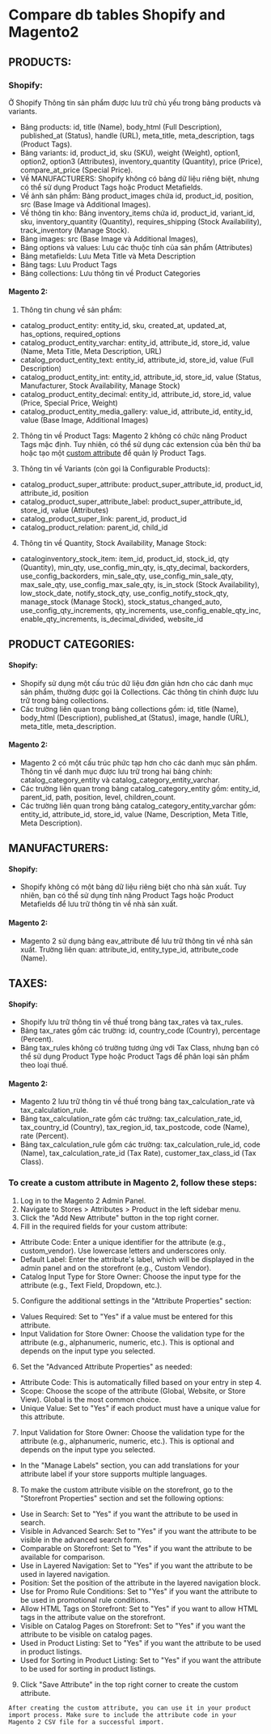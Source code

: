 # Compare db tables Shopify and Magento2
## PRODUCTS:
### Shopify:
Ở Shopify Thông tin sản phẩm được lưu trữ chủ yếu trong bảng products và variants.
- Bảng products: id, title (Name), body_html (Full Description), published_at (Status), handle (URL), meta_title, meta_description, tags (Product Tags).
- Bảng variants: id, product_id, sku (SKU), weight (Weight), option1, option2, option3 (Attributes), inventory_quantity (Quantity), price (Price), compare_at_price (Special Price).
- Về MANUFACTURERS: Shopify không có bảng dữ liệu riêng biệt, nhưng có thể sử dụng Product Tags hoặc Product Metafields.
- Về ảnh sản phẩm: Bảng product_images chứa id, product_id, position, src (Base Image và Additional Images).
- Về thông tin kho: Bảng inventory_items chứa id, product_id, variant_id, sku, inventory_quantity (Quantity), requires_shipping (Stock Availability), track_inventory (Manage Stock).
 - Bảng images: src (Base Image và Additional Images), 
 - Bảng options và values: Lưu các thuộc tính của sản phẩm (Attributes)
 - Bảng metafields: Lưu Meta Title và Meta Description
 - Bảng tags: Lưu Product Tags
 - Bảng collections: Lưu thông tin về Product Categories


#### Magento 2:
1. Thông tin chung về sản phẩm:
- catalog_product_entity: entity_id, sku, created_at, updated_at, has_options, required_options
- catalog_product_entity_varchar: entity_id, attribute_id, store_id, value (Name, Meta Title, Meta Description, URL)
- catalog_product_entity_text: entity_id, attribute_id, store_id, value (Full Description)
- catalog_product_entity_int: entity_id, attribute_id, store_id, value (Status, Manufacturer, Stock Availability, Manage Stock)
- catalog_product_entity_decimal: entity_id, attribute_id, store_id, value (Price, Special Price, Weight)
- catalog_product_entity_media_gallery: value_id, attribute_id, entity_id, value (Base Image, Additional Images)
2. Thông tin về Product Tags:
Magento 2 không có chức năng Product Tags mặc định. Tuy nhiên, có thể sử dụng các extension của bên thứ ba hoặc tạo một [custom attribute](https://github.com/hieund12/magento2/blob/main/README.md#to-create-a-custom-attribute-in-magento-2-follow-these-steps) để quản lý Product Tags.

3. Thông tin về Variants (còn gọi là Configurable Products):
- catalog_product_super_attribute: product_super_attribute_id, product_id, attribute_id, position
- catalog_product_super_attribute_label: product_super_attribute_id, store_id, value (Attributes)
- catalog_product_super_link: parent_id, product_id
- catalog_product_relation: parent_id, child_id
4. Thông tin về Quantity, Stock Availability, Manage Stock:
- cataloginventory_stock_item: item_id, product_id, stock_id, qty (Quantity), min_qty, use_config_min_qty, is_qty_decimal, backorders, use_config_backorders, min_sale_qty, use_config_min_sale_qty, max_sale_qty, use_config_max_sale_qty, is_in_stock (Stock Availability), low_stock_date, notify_stock_qty, use_config_notify_stock_qty, manage_stock (Manage Stock), stock_status_changed_auto, use_config_qty_increments, qty_increments, use_config_enable_qty_inc, enable_qty_increments, is_decimal_divided, website_id

##	PRODUCT CATEGORIES:
#### Shopify:
 - Shopify sử dụng một cấu trúc dữ liệu đơn giản hơn cho các danh mục sản phẩm, thường được gọi là Collections. Các thông tin chính được lưu trữ trong bảng collections.
 - Các trường liên quan trong bảng collections gồm: id, title (Name), body_html (Description), published_at (Status), image, handle (URL), meta_title, meta_description.
#### Magento 2:
 - Magento 2 có một cấu trúc phức tạp hơn cho các danh mục sản phẩm. Thông tin về danh mục được lưu trữ trong hai bảng chính: catalog_category_entity và catalog_category_entity_varchar.
 - Các trường liên quan trong bảng catalog_category_entity gồm: entity_id, parent_id, path, position, level, children_count.
 - Các trường liên quan trong bảng catalog_category_entity_varchar gồm: entity_id, attribute_id, store_id, value (Name, Description, Meta Title, Meta Description).

##	MANUFACTURERS:
#### Shopify:
 - Shopify không có một bảng dữ liệu riêng biệt cho nhà sản xuất. Tuy nhiên, bạn có thể sử dụng tính năng Product Tags hoặc Product Metafields để lưu trữ thông tin về nhà sản xuất.
#### Magento 2:
 - Magento 2 sử dụng bảng eav_attribute để lưu trữ thông tin về nhà sản xuất. Trường liên quan: attribute_id, entity_type_id, attribute_code (Name).

##	TAXES:
#### Shopify:
 - Shopify lưu trữ thông tin về thuế trong bảng tax_rates và tax_rules.
 - Bảng tax_rates gồm các trường: id, country_code (Country), percentage (Percent).
 - Bảng tax_rules không có trường tương ứng với Tax Class, nhưng bạn có thể sử dụng Product Type hoặc Product Tags để phân loại sản phẩm theo loại thuế.
#### Magento 2:
 - Magento 2 lưu trữ thông tin về thuế trong bảng tax_calculation_rate và tax_calculation_rule.
 - Bảng tax_calculation_rate gồm các trường: tax_calculation_rate_id, tax_country_id (Country), tax_region_id, tax_postcode, code (Name), rate (Percent).
 - Bảng tax_calculation_rule gồm các trường: tax_calculation_rule_id, code (Name), tax_calculation_rate_id (Tax Rate), customer_tax_class_id (Tax Class).


### To create a custom attribute in Magento 2, follow these steps:

1. Log in to the Magento 2 Admin Panel.
2. Navigate to Stores > Attributes > Product in the left sidebar menu.
3. Click the "Add New Attribute" button in the top right corner.
4. Fill in the required fields for your custom attribute:
- Attribute Code: Enter a unique identifier for the attribute (e.g., custom_vendor). Use lowercase letters and underscores only.
- Default Label: Enter the attribute's label, which will be displayed in the admin panel and on the storefront (e.g., Custom Vendor).
- Catalog Input Type for Store Owner: Choose the input type for the attribute (e.g., Text Field, Dropdown, etc.).
5. Configure the additional settings in the "Attribute Properties" section:
- Values Required: Set to "Yes" if a value must be entered for this attribute.
- Input Validation for Store Owner: Choose the validation type for the attribute (e.g., alphanumeric, numeric, etc.). This is optional and depends on the input type you selected.
6. Set the "Advanced Attribute Properties" as needed:
- Attribute Code: This is automatically filled based on your entry in step 4.
- Scope: Choose the scope of the attribute (Global, Website, or Store View). Global is the most common choice.
- Unique Value: Set to "Yes" if each product must have a unique value for this attribute.
7. Input Validation for Store Owner: Choose the validation type for the attribute (e.g., alphanumeric, numeric, etc.). This is optional and depends on the input type you selected.
- In the "Manage Labels" section, you can add translations for your attribute label if your store supports multiple languages.
8. To make the custom attribute visible on the storefront, go to the "Storefront Properties" section and set the following options:
- Use in Search: Set to "Yes" if you want the attribute to be used in search.
- Visible in Advanced Search: Set to "Yes" if you want the attribute to be visible in the advanced search form.
- Comparable on Storefront: Set to "Yes" if you want the attribute to be available for comparison.
- Use in Layered Navigation: Set to "Yes" if you want the attribute to be used in layered navigation.
- Position: Set the position of the attribute in the layered navigation block.
- Use for Promo Rule Conditions: Set to "Yes" if you want the attribute to be used in promotional rule conditions.
- Allow HTML Tags on Storefront: Set to "Yes" if you want to allow HTML tags in the attribute value on the storefront.
- Visible on Catalog Pages on Storefront: Set to "Yes" if you want the attribute to be visible on catalog pages.
- Used in Product Listing: Set to "Yes" if you want the attribute to be used in product listings.
- Used for Sorting in Product Listing: Set to "Yes" if you want the attribute to be used for sorting in product listings.
9. Click "Save Attribute" in the top right corner to create the custom attribute.
```
After creating the custom attribute, you can use it in your product import process. Make sure to include the attribute code in your Magento 2 CSV file for a successful import.
```


